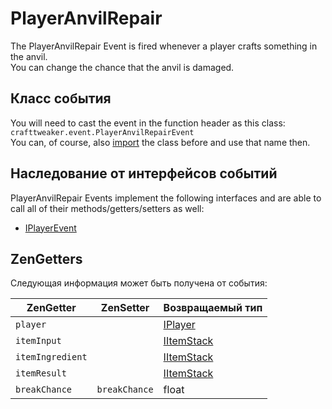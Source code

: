 # PlayerAnvilRepair

The PlayerAnvilRepair Event is fired whenever a player crafts something in the anvil.  
You can change the chance that the anvil is damaged.

## Класс события

You will need to cast the event in the function header as this class:  
`crafttweaker.event.PlayerAnvilRepairEvent`  
You can, of course, also [import](/AdvancedFunctions/Import/) the class before and use that name then.

## Наследование от интерфейсов событий

PlayerAnvilRepair Events implement the following interfaces and are able to call all of their methods/getters/setters as well:

- [IPlayerEvent](/Vanilla/Events/Events/IPlayerEvent/)

## ZenGetters

Следующая информация может быть получена от события:

| ZenGetter        | ZenSetter     | Возвращаемый тип                         |
| ---------------- | ------------- | ---------------------------------------- |
| `player`         |               | [IPlayer](/Vanilla/Players/IPlayer/)     |
| `itemInput`      |               | [IItemStack](/Vanilla/Items/IItemStack/) |
| `itemIngredient` |               | [IItemStack](/Vanilla/Items/IItemStack/) |
| `itemResult`     |               | [IItemStack](/Vanilla/Items/IItemStack/) |
| `breakChance`    | `breakChance` | float                                    |